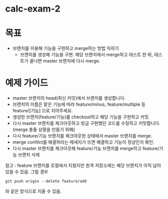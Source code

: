 # calc-exam-2

# 목표
- 브랜치를 이용해 기능을 구현하고 merge하는 방법 익히기
  - 브랜치를 생성해 기능을 구현. 해당 브랜치에서 merge하고 테스트 한 뒤, 테스트가 끝나면 master 브랜치에 다시 merge.

# 예제 가이드
- master 브랜치의 head(최신 커밋)에서 브랜치를 생성합니다.
- 브랜치의 이름은 맡은 기능에 따라 feature/minus, feature/multiple 등 feature/[기능] 으로 지어주세요.
- 생성한 브랜치(feature/기능)를 checkout하고 해당 기능을 구현하고 커밋.
- 다시 master 브랜치를 체크아웃하고 방금 구현했던 코드를 수정하고 커밋합니다.(merge 충돌 상황을 만들기 위해)
- 다시 feature/기능 브랜치를 체크아웃한 상태에서 master 브랜치를 merge.
- merge confilct를 해결하라는 메세지가 뜨면 해결하고 기능이 정상인지 확인.
- 다시 master 브랜치를 체크아웃해 feature/기능 브랜치를 merge하고 feature/기능 브랜치 삭제


참고 : feature 브랜치를 로컬에서 지웠지만 원격 저장소에는 해당 브랜치가 아직 남아있을 수 있음.
그럴 경우
```
git push origin --delete feature/add 
```
와 같은 방식으로 지울 수 있음.


